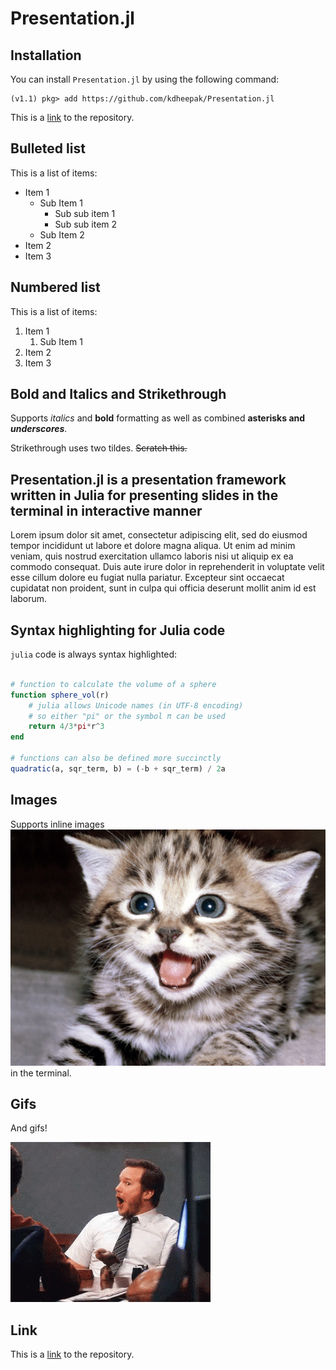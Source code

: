 # Presentation.jl


## Installation

You can install `Presentation.jl` by using the following command:

```
(v1.1) pkg> add https://github.com/kdheepak/Presentation.jl
```

This is a [link](https://github.com/kdheepak/Presentation.jl) to the repository.


## Bulleted list

This is a list of items:

- Item 1
    - Sub Item 1
        - Sub sub item 1
        - Sub sub item 2
    - Sub Item 2
- Item 2
- Item 3

## Numbered list

This is a list of items:

1. Item 1
    1. Sub Item 1
2. Item 2
3. Item 3

## Bold and Italics and Strikethrough

Supports _italics_ and **bold** formatting as well as combined **asterisks and _underscores_**.

Strikethrough uses two tildes. ~~Scratch this.~~


## Presentation.jl is a presentation framework written in Julia for presenting slides in the terminal in interactive manner

Lorem ipsum dolor sit amet, consectetur adipiscing elit, sed do eiusmod tempor incididunt ut labore et dolore magna aliqua. Ut enim ad minim veniam, quis nostrud exercitation ullamco laboris nisi ut aliquip ex ea commodo consequat. Duis aute irure dolor in reprehenderit in voluptate velit esse cillum dolore eu fugiat nulla pariatur. Excepteur sint occaecat cupidatat non proident, sunt in culpa qui officia deserunt mollit anim id est laborum.


## Syntax highlighting for Julia code


`julia` code is always syntax highlighted:

```julia

# function to calculate the volume of a sphere
function sphere_vol(r)
    # julia allows Unicode names (in UTF-8 encoding)
    # so either "pi" or the symbol π can be used
    return 4/3*pi*r^3
end

# functions can also be defined more succinctly
quadratic(a, sqr_term, b) = (-b + sqr_term) / 2a

```

## Images

Supports inline images ![](../examples/cat.jpg) in the terminal.

## Gifs

And gifs!

![](../examples/pratt.gif)

## Link

This is a [link](https://github.com/kdheepak/Presentation.jl) to the repository.
